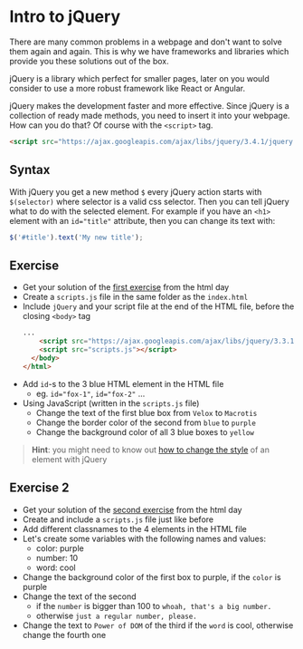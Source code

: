 # Intro to jQuery

There are many common problems in a webpage and don't want to solve them again
and again. This is why we have frameworks and libraries which provide you these
solutions out of the box.

jQuery is a library which perfect for smaller pages, later on you would consider
to use a more robust framework like React or Angular.

jQuery makes the development faster and more effective. Since jQuery is a
collection of ready made methods, you need to insert it into your webpage.
How can you do that? Of course with the `<script>` tag.

```html
<script src="https://ajax.googleapis.com/ajax/libs/jquery/3.4.1/jquery.min.js"></script>
```

## Syntax

With jQuery you get a new method `$` every jQuery action starts with
`$(selector)` where selector is a valid css selector. Then you can tell jQuery
what to do with the selected element. For example if you have an `<h1>` element
with an `id="title"` attribute, then you can change its text with:

```js
$('#ŧitle').text('My new title');
```

## Exercise

- Get your solution of the [first exercise][first-html-exercise] from the html
  day
- Create a `scripts.js` file in the same folder as the `index.html`
- Include `jQuery` and your script file at the end of the HTML file, before the closing `<body>` tag
  ```html
  ...
      <script src="https://ajax.googleapis.com/ajax/libs/jquery/3.3.1/jquery.min.js"></script>
      <script src="scripts.js"></script>
    </body>
  </html>
  ```
- Add `id`-s to the 3 blue HTML element in the HTML file
  - eg. `id="fox-1"`, `id="fox-2"` ...
- Using JavaScript (written in the `scripts.js` file)
  - Change the text of the first blue box from `Velox` to `Macrotis`
  - Change the border color of the second from `blue` to `purple`
  - Change the background color of all 3 blue boxes to `yellow`

> **Hint**: you might need to know out [how to change the style][jquery-css]
> of an element with jQuery

## Exercise 2

- Get your solution of the [second exercise][second-html-exercise] from the
  html day
- Create and include a `scripts.js` file just like before
- Add different classnames to the 4 elements in the HTML file
- Let's create some variables with the following names and values:
  - color: purple
  - number: 10
  - word: cool
- Change the background color of the first box to purple, if the `color` is purple
- Change the text of the second
  - if the `number` is bigger than 100 to `whoah, that's a big number.`
  - otherwise `just a regular number, please.`
- Change the text to `Power of DOM` of the third if the `word` is cool, otherwise change the fourth one

[first-html-exercise]: https://github.com/green-fox-academy/stayathome-syllabus/blob/master/week01/exercises/velox-zerda-lagopus.md
[jquery-css]: https://api.jquery.com/css/
[second-html-exercise]: https://github.com/green-fox-academy/stayathome-syllabus/blob/master/week01/exercises/directions.md
